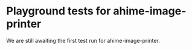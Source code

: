 # Playground tests for ahime-image-printer
We are still awaiting the first test run for ahime-image-printer.
